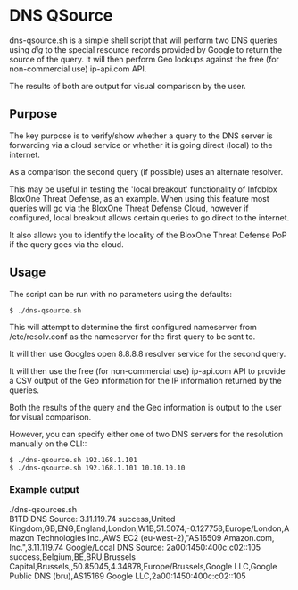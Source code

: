 # DNS QSource

dns-qsource.sh is a simple shell script that will perform two DNS queries
using *dig* to the special resource records provided by Google to return
the source of the query. It will then perform Geo lookups against the free
(for non-commercial use) ip-api.com API.

The results of both are output for visual comparison by the user.

## Purpose

The key purpose is to verify/show whether a query to the DNS server is forwarding
via a cloud service or whether it is going direct (local) to the internet.

As a comparison the second query (if possible) uses an alternate resolver.

This may be useful in testing the 'local breakout' functionality of Infoblox
BloxOne Threat Defense, as an example. When using this feature most queries 
will go via the BloxOne Threat Defense Cloud, however if configured, local
breakout allows certain queries to go direct to the internet.

It also allows you to identify the locality of the BloxOne Threat Defense PoP
if the query goes via the cloud.


## Usage

The script can be run with no parameters using the defaults:

	$ ./dns-qsource.sh

This will attempt to determine the first configured nameserver
from /etc/resolv.conf as the nameserver for the first query to be sent to.

It will then use Googles open 8.8.8.8 resolver service for the second query.

It will then use the free (for non-commercial use) ip-api.com API to provide
a CSV output of the Geo information for the IP information returned by the queries.

Both the results of the query and the Geo information is output to the user
for visual comparison.

However, you can specify either one of two DNS servers for the resolution
manually on the CLI::

	$ ./dns-qsource.sh 192.168.1.101
	$ ./dns-qsource.sh 192.168.1.101 10.10.10.10


### Example output

./dns-qsources.sh  
B1TD DNS Source: 3.11.119.74
success,United Kingdom,GB,ENG,England,London,W1B,51.5074,-0.127758,Europe/London,Amazon Technologies Inc.,AWS EC2 (eu-west-2),"AS16509 Amazon.com, Inc.",3.11.119.74
Google/Local DNS Source: 2a00:1450:400c:c02::105
success,Belgium,BE,BRU,Brussels Capital,Brussels,,50.85045,4.34878,Europe/Brussels,Google LLC,Google Public DNS (bru),AS15169 Google LLC,2a00:1450:400c:c02::105

